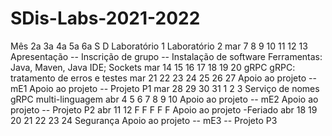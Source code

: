 # SDis-Labs-2021-2022
Mês	2a	3a	4a	5a	6a	S	D	Laboratório 1													Laboratório 2
mar	7	8	9	10	11	12	13	Apresentação -- Inscrição de grupo -- Instalação de software	Ferramentas: Java, Maven, Java IDE; Sockets
mar	14	15	16	17	18	19	20	gRPC															gRPC: tratamento de erros e testes
mar	21	22	23	24	25	26	27	Apoio ao projeto -- mE1											Apoio ao projeto -- Projeto P1
mar	28	29	30	31	1	2	3	Serviço de nomes												gRPC multi-linguagem
abr	4	5	6	7	8	9	10	Apoio ao projeto -- mE2											Apoio ao projeto -- Projeto P2
abr	11	12	F	F	F	F	F	Apoio ao projeto												-Feriado
abr	18	19	20	21	22	23	24	Segurança														Apoio ao projeto -- mE3 -- Projeto P3